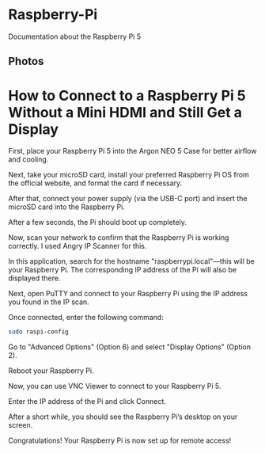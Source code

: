 # Raspberry-Pi
Documentation about the Raspberry Pi 5


## Photos


# How to Connect to a Raspberry Pi 5 Without a Mini HDMI and Still Get a Display
First, place your Raspberry Pi 5 into the Argon NEO 5 Case for better airflow and cooling.

Next, take your microSD card, install your preferred Raspberry Pi OS from the official website, and format the card if necessary.

After that, connect your power supply (via the USB-C port) and insert the microSD card into the Raspberry Pi.

After a few seconds, the Pi should boot up completely.

Now, scan your network to confirm that the Raspberry Pi is working correctly. I used Angry IP Scanner for this.

In this application, search for the hostname "raspberrypi.local"—this will be your Raspberry Pi. The corresponding IP address of the Pi will also be displayed there.

Next, open PuTTY and connect to your Raspberry Pi using the IP address you found in the IP scan.

Once connected, enter the following command:

```bash
sudo raspi-config
```

Go to "Advanced Options" (Option 6) and select "Display Options" (Option 2).

Reboot your Raspberry Pi.

Now, you can use VNC Viewer to connect to your Raspberry Pi 5.

Enter the IP address of the Pi and click Connect.

After a short while, you should see the Raspberry Pi’s desktop on your screen.

Congratulations! Your Raspberry Pi is now set up for remote access!



